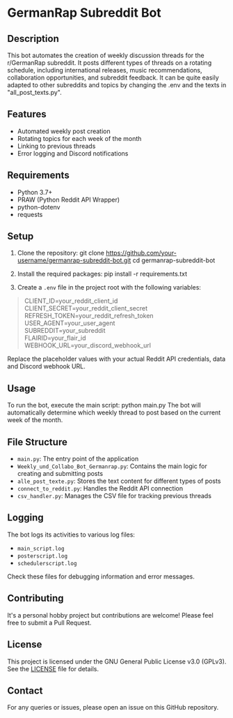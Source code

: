 # GermanRap Subreddit Bot

## Description
This bot automates the creation of weekly discussion threads for the r/GermanRap subreddit. It posts different types of threads on a rotating schedule, including international releases, music recommendations, collaboration opportunities, and subreddit feedback. It can be quite easily adapted to other subreddits and topics by changing the .env and the texts in "all_post_texts.py".

## Features
- Automated weekly post creation
- Rotating topics for each week of the month
- Linking to previous threads
- Error logging and Discord notifications

## Requirements
- Python 3.7+
- PRAW (Python Reddit API Wrapper)
- python-dotenv
- requests

## Setup
1. Clone the repository:
git clone https://github.com/your-username/germanrap-subreddit-bot.git
cd germanrap-subreddit-bot

2. Install the required packages:
pip install -r requirements.txt

3. Create a `.env` file in the project root with the following variables:

> CLIENT_ID=your_reddit_client_id  
> CLIENT_SECRET=your_reddit_client_secret  
> REFRESH_TOKEN=your_reddit_refresh_token  
> USER_AGENT=your_user_agent  
> SUBREDDIT=your_subreddit  
> FLAIRID=your_flair_id  
> WEBHOOK_URL=your_discord_webhook_url  

Replace the placeholder values with your actual Reddit API credentials, data and Discord webhook URL.

## Usage
To run the bot, execute the main script:
python main.py
The bot will automatically determine which weekly thread to post based on the current week of the month.

## File Structure
- `main.py`: The entry point of the application
- `Weekly_und_Collabo_Bot_Germanrap.py`: Contains the main logic for creating and submitting posts
- `alle_post_texte.py`: Stores the text content for different types of posts
- `connect_to_reddit.py`: Handles the Reddit API connection
- `csv_handler.py`: Manages the CSV file for tracking previous threads

## Logging
The bot logs its activities to various log files:
- `main_script.log`
- `posterscript.log`
- `schedulerscript.log`

Check these files for debugging information and error messages.

## Contributing
It's a personal hobby project but contributions are welcome! Please feel free to submit a Pull Request.

## License
This project is licensed under the GNU General Public License v3.0 (GPLv3). See the [LICENSE](LICENSE) file for details.

## Contact
For any queries or issues, please open an issue on this GitHub repository.
